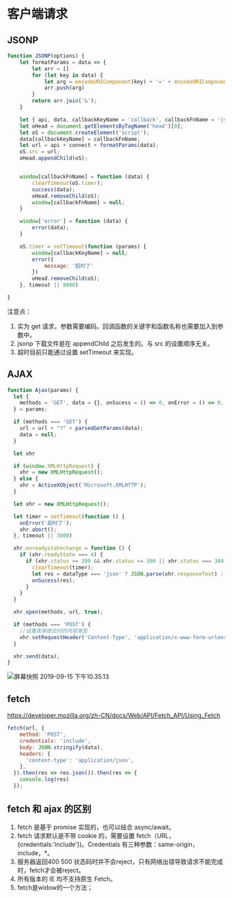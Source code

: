 # 客户端请求

## JSONP
```js
function JSONP(options) {
    let formatParams = data => {
        let arr = []
        for (let key in data) {
            let arg = encodeURIComponent(key) + '=' + encodeURIComponent(data[key]);
            arr.push(arg)
        }
        return arr.join('&');
    }

    let { api, data, callbackKeyName = 'callback', callbackFnName = 'jsonp_' + new Date(), success, error, timeout, connect = '?' } = options;
    let oHead = document.getElementsByTagName('head')[0];
    let oS = document.createElement('script');
    data[callbackKeyName] = callbackFnName;
    let url = api + connect + formatParams(data);
    oS.src = url;
    oHead.appendChild(oS);


    window[callbackFnName] = function (data) {
        clearTimeout(oS.timer);
        success(data);
        oHead.removeChild(oS);
        window[callbackFnName] = null;
    }

    window['error'] = function (data) {
        error(data);
    }

    oS.timer = setTimeout(function (params) {
        window[callbackKeyName] = null;
        error({
            message: '超时了'
        })
        oHead.removeChild(oS);
    }, timeout || 8000)

}
```
注意点：
1. 实为 get 请求，参数需要编码。回调函数的关键字和函数名称也需要加入到参数中。
2. jsonp 下载文件是在 appendChild 之后发生的。与 src 的设置顺序无关。
3. 超时目前只能通过设置 setTimeout 来实现。

## AJAX
```js
function Ajax(params) {
  let {
    methods = 'GET', data = {}, onSucess = () => 0, onError = () => 0, url = '', timeout, dataType
  } = params;

  if (methods === 'GET') {
    url = url + "?" + parsedGetParams(data);
    data = null;
  }

  let xhr

  if (window.XMLHttpRequest) {
    xhr = new XMLHttpRequest();
  } else {
    xhr = ActiveXObject('Microsoft.XMLHTTP');
  }

  let xhr = new XMLHttpRequest();

  let timer = setTimeout(function () {
    onError('超时了');
    xhr.abort();
  }, timeout || 3000)

  xhr.onreadystatechange = function () {
    if (xhr.readyState === 4) {
      if (xhr.status >= 200 && xhr.status <= 300 || xhr.status === 304) {
        clearTimeout(timer);
        let res = dataType === 'json' ? JSON.parse(xhr.responseText) : xhr.responseText
        onSucess(res);
      }
    }
  }

  xhr.open(methods, url, true);

  if (methods === 'POST') {
    //设置表单提交时的内容类型
    xhr.setRequestHeader('Content-Type', 'application/x-www-form-urlencoded');
  }

  xhr.send(data);
}
```
![屏幕快照 2019-09-15 下午10.35.13](https://shenggao.oss-cn-beijing.aliyuncs.com/blog/2020/07/16/ping-mu-kuai-zhao-20190915-xia-wu103513.png)

## fetch
https://developer.mozilla.org/zh-CN/docs/Web/API/Fetch_API/Using_Fetch
```js
fetch(url, {
    method: 'POST',
    credentials: 'include',
    body: JSON.stringify(data),
    headers: {
      'content-type': 'application/json',
    },
  }).then(res => res.json()).then(res => {
    console.log(res)
  });
```

## fetch 和 ajax 的区别
1. fetch 是基于 promise 实现的，也可以结合 async/await。
2. fetch 请求默认是不带 cookie 的，需要设置 fetch（URL，{credentials:’include’})。Credentials 有三种参数：same-origin，include，*。
3. 服务器返回400 500 状态码时并不会reject，只有网络出错导致请求不能完成时，fetch才会被reject。
4. 所有版本的 IE 均不支持原生 Fetch。
5. fetch是widow的一个方法；